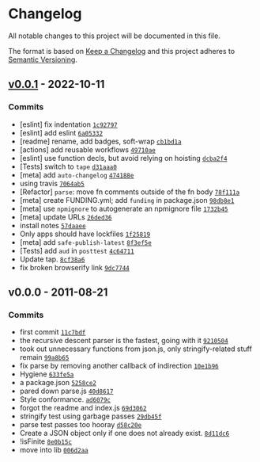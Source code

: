 ﻿# Changelog

All notable changes to this project will be documented in this file.

The format is based on [Keep a Changelog](https://keepachangelog.com/en/1.0.0/)
and this project adheres to [Semantic Versioning](https://semver.org/spec/v2.0.0.html).

## [v0.0.1](https://github.com/ljharb/jsonify/compare/v0.0.0...v0.0.1) - 2022-10-11

### Commits

- [eslint] fix indentation [`1c92797`](https://github.com/ljharb/jsonify/commit/1c92797745b21701242c14f53308d5edfef54025)
- [eslint] add eslint [`6a05332`](https://github.com/ljharb/jsonify/commit/6a05332907827cdf79a515911aec6e12625f8c5c)
- [readme] rename, add badges, soft-wrap [`cb1bd1a`](https://github.com/ljharb/jsonify/commit/cb1bd1a464733b27acd4e42062bb47f04e4e8064)
- [actions] add reusable workflows [`49710ae`](https://github.com/ljharb/jsonify/commit/49710aef8d4a92178cab79015c487e83e2211a37)
- [eslint] use function decls, but avoid relying on hoisting [`dcba2f4`](https://github.com/ljharb/jsonify/commit/dcba2f47667ca9c77fd3ce97f0c8cfa50d66a371)
- [Tests] switch to `tape` [`d31aaa0`](https://github.com/ljharb/jsonify/commit/d31aaa075e57b13587d81d5c08dede3ec3cd8438)
- [meta] add `auto-changelog` [`474188e`](https://github.com/ljharb/jsonify/commit/474188e42a5074cd43038e9f57c90e88708c3633)
- using travis [`7064ab5`](https://github.com/ljharb/jsonify/commit/7064ab53e5f73fa31e2ce7aa47d210c539662f16)
- [Refactor] `parse`: move fn comments outside of the fn body [`78f111a`](https://github.com/ljharb/jsonify/commit/78f111a8d8810d14a732a6395787b1ff5a2f899f)
- [meta] create FUNDING.yml; add `funding` in package.json [`98db8e1`](https://github.com/ljharb/jsonify/commit/98db8e1d0793f57308fcda823c568f47e90702a1)
- [meta] use `npmignore` to autogenerate an npmignore file [`1732b45`](https://github.com/ljharb/jsonify/commit/1732b4537dd952a04bee290310caed6b5fd3ade7)
- [meta] update URLs [`26ded36`](https://github.com/ljharb/jsonify/commit/26ded3613780aeb41f802f4cf98e3337ac3e783d)
- install notes [`57daaee`](https://github.com/ljharb/jsonify/commit/57daaeeb1c2d7a183cfc32727d5b447a3268c533)
- Only apps should have lockfiles [`1f25819`](https://github.com/ljharb/jsonify/commit/1f2581918edc11f55fac1be574a695444eff0d58)
- [meta] add `safe-publish-latest` [`8f3ef5e`](https://github.com/ljharb/jsonify/commit/8f3ef5e90262167420d71f08fe50a568499563d6)
- [Tests] add `aud` in `posttest` [`4c64711`](https://github.com/ljharb/jsonify/commit/4c64711da1a2c3c20c0c27e4f6d18f61c94df223)
- Update tap. [`8cf38a6`](https://github.com/ljharb/jsonify/commit/8cf38a62f34dd05c812829c6d0a9ee1a9486dc8a)
- fix broken browserify link [`9dc7744`](https://github.com/ljharb/jsonify/commit/9dc77442cc375823640f13086d5737fdd918bccf)

## v0.0.0 - 2011-08-21

### Commits

- first commit [`11c7bdf`](https://github.com/ljharb/jsonify/commit/11c7bdf47c3f21b014b1e984be52211142d8d8b7)
- the recursive descent parser is the fastest, going with it [`9210504`](https://github.com/ljharb/jsonify/commit/92105047b01811d216777d1b260373431b406f53)
- took out unnecessary functions from json.js, only stringify-related stuff remain [`99a8b65`](https://github.com/ljharb/jsonify/commit/99a8b6580af5dedebb39db18127c671b405c26d3)
- fix parse by removing another callback of indirection [`10e1b96`](https://github.com/ljharb/jsonify/commit/10e1b96b535cd66c0aee768aa6dbfc9778e87dbf)
- Hygiene [`633fe5a`](https://github.com/ljharb/jsonify/commit/633fe5ae4bd69985254a68ae111505ec3d3e74ab)
- a package.json [`5258ce2`](https://github.com/ljharb/jsonify/commit/5258ce240702c78f4affffdc3ea2e095ad04f49f)
- pared down parse.js [`40d8617`](https://github.com/ljharb/jsonify/commit/40d86179553cc972b465c2446f58a7ecda1f24ce)
- Style conformance. [`ad6079c`](https://github.com/ljharb/jsonify/commit/ad6079cbd8dc362a3cc42e1f97c01aa5ccd48bfe)
- forgot the readme and index.js [`69d3062`](https://github.com/ljharb/jsonify/commit/69d306269813548103c027df972d960d1b439eef)
- stringify test using garbage passes [`29db45f`](https://github.com/ljharb/jsonify/commit/29db45f4cd72dca91052baf744656d9561716f55)
- parse test passes too hooray [`d58c20e`](https://github.com/ljharb/jsonify/commit/d58c20ee3e2550490bfb5380ad1b0c085ee12e02)
- Create a JSON object only if one does not already exist. [`8d11dc6`](https://github.com/ljharb/jsonify/commit/8d11dc6950eafc7d01f141ce91d4f585caa29f3b)
- !isFinite [`8e0b15c`](https://github.com/ljharb/jsonify/commit/8e0b15cb492f63067a88ad786e4d5fc0fa89a241)
- move into lib [`006d2aa`](https://github.com/ljharb/jsonify/commit/006d2aaf373382b95801964d5b6505d9b79b3a16)

